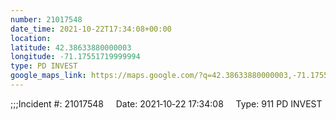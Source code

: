 ```yaml
---
number: 21017548
date_time: 2021-10-22T17:34:08+00:00
location: 
latitude: 42.38633880000003
longitude: -71.17551719999994
type: PD INVEST
google_maps_link: https://maps.google.com/?q=42.38633880000003,-71.17551719999994
---
```


;;;Incident #: 21017548     Date: 2021‐10‐22 17:34:08     Type: 911 PD INVEST
